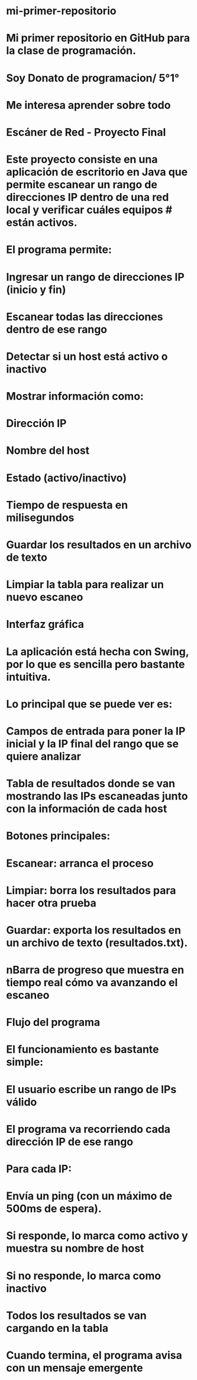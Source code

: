 # mi-primer-repositorio
# Mi primer repositorio en GitHub para la clase de programación.
# Soy Donato de programacion/ 5°1°
# Me interesa aprender sobre todo



# Escáner de Red - Proyecto Final

# Este proyecto consiste en una aplicación de escritorio en Java que permite escanear un rango de direcciones IP dentro de una red local y verificar cuáles equipos # están activos.

# El programa permite:

# Ingresar un rango de direcciones IP (inicio y fin)

# Escanear todas las direcciones dentro de ese rango

# Detectar si un host está activo o inactivo

# Mostrar información como:

# Dirección IP

# Nombre del host

# Estado (activo/inactivo)

# Tiempo de respuesta en milisegundos

# Guardar los resultados en un archivo de texto

# Limpiar la tabla para realizar un nuevo escaneo

# Interfaz gráfica

# La aplicación está hecha con Swing, por lo que es sencilla pero bastante intuitiva.
# Lo principal que se puede ver es:

# Campos de entrada para poner la IP inicial y la IP final del rango que se quiere analizar

# Tabla de resultados donde se van mostrando las IPs escaneadas junto con la información de cada host

# Botones principales:

# Escanear: arranca el proceso

# Limpiar: borra los resultados para hacer otra prueba

# Guardar: exporta los resultados en un archivo de texto (resultados.txt).

# nBarra de progreso que muestra en tiempo real cómo va avanzando el escaneo

# Flujo del programa

# El funcionamiento es bastante simple:

# El usuario escribe un rango de IPs válido

# El programa va recorriendo cada dirección IP de ese rango

# Para cada IP:

# Envía un ping (con un máximo de 500ms de espera).

# Si responde, lo marca como activo y muestra su nombre de host

# Si no responde, lo marca como inactivo

# Todos los resultados se van cargando en la tabla

# Cuando termina, el programa avisa con un mensaje emergente
